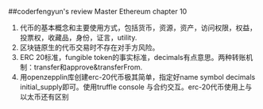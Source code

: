 ##coderfengyun's review
Master Ethereum chapter 10
1. 代币的基本概念和主要使用方式，包括货币，资源，资产，访问权限，权益，投票权，收藏品，身份，证言，utility.
2. 区块链原生的代币交易时不存在对手方风险。
3. ERC 20标准，fungible token的事实标准，decimals有点意思。两种转账机制：transfer和approve&transferFrom.
4. 用openzepplin库创建erc-20代币极其简单，指定好name symbol decimals initial_supply即可。使用truffle console 与合约交互。erc-20代币使用上与以太币还有区别
